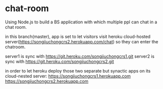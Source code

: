 # chat-room
Using Node.js to build a BS application with which multiple ppl can chat in a chat room.

in this branch(master), app is set to let visitors visit heroku cloud-hosted server(https://songjiuchongcrs2.herokuapp.com/chat) so they can enter the chatroom.

server1 is sync with https://git.heroku.com/songjiuchongcrs1.git
server2 is sync with https://git.heroku.com/songjiuchongcrs2.git

in order to let heroku deploy those two separate but synactic apps on its cloud-nested server:
https://songjiuchongcrs1.herokuapp.com
https://songjiuchongcrs2.herokuapp.com

